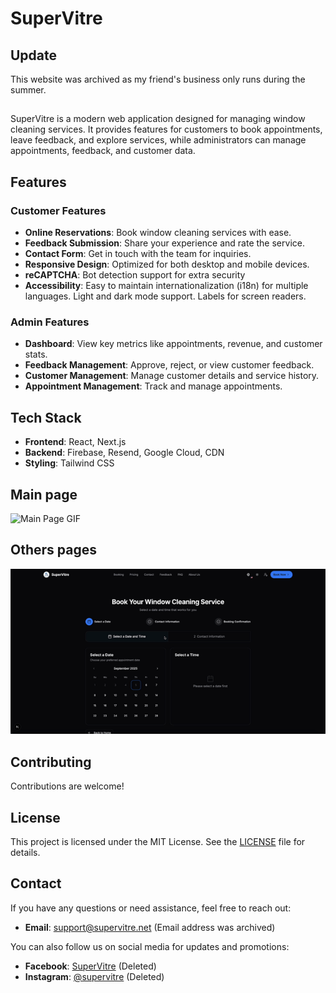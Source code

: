 # SuperVitre

## Update

This website was archived as my friend's business only runs during the summer.

## 

SuperVitre is a modern web application designed for managing window cleaning services. It provides features for customers to book appointments, leave feedback, and explore services, while administrators can manage appointments, feedback, and customer data.

## Features

### Customer Features
- **Online Reservations**: Book window cleaning services with ease.
- **Feedback Submission**: Share your experience and rate the service.
- **Contact Form**: Get in touch with the team for inquiries.
- **Responsive Design**: Optimized for both desktop and mobile devices.
- **reCAPTCHA**: Bot detection support for extra security
- **Accessibility**: Easy to maintain internationalization (i18n) for multiple languages. Light and dark mode support. Labels for screen readers.

### Admin Features
- **Dashboard**: View key metrics like appointments, revenue, and customer stats.
- **Feedback Management**: Approve, reject, or view customer feedback.
- **Customer Management**: Manage customer details and service history.
- **Appointment Management**: Track and manage appointments.

## Tech Stack

- **Frontend**: React, Next.js
- **Backend**: Firebase, Resend, Google Cloud, CDN
- **Styling**: Tailwind CSS

## Main page
![Main Page GIF](main-page.gif)

## Others pages
![Other pages GIF](other-pages.gif)


## Contributing

Contributions are welcome!

## License

This project is licensed under the MIT License. See the [LICENSE](LICENSE) file for details.

## Contact

If you have any questions or need assistance, feel free to reach out:

- **Email**: support@supervitre.net (Email address was archived)

You can also follow us on social media for updates and promotions:

- **Facebook**: [SuperVitre](https://facebook.com/supervitre) (Deleted)
- **Instagram**: [@supervitre](https://instagram.com/supervitre) (Deleted)